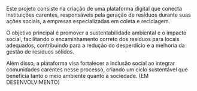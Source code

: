 Este projeto consiste na criação de uma plataforma digital que conecta instituições carentes, responsáveis pela geração de resíduos durante suas ações sociais, a empresas especializadas em coleta e reciclagem.

O objetivo principal é promover a sustentabilidade ambiental e o impacto social, facilitando o encaminhamento correto dos resíduos para locais adequados, contribuindo para a redução do desperdício e a melhoria da gestão de resíduos sólidos.

Além disso, a plataforma visa fortalecer a inclusão social ao integrar comunidades carentes nesse processo, criando um ciclo sustentável que beneficia tanto o meio ambiente quanto a sociedade.
(EM DESENVOLVIMENTO)

